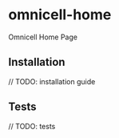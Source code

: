 # omnicell-home

Omnicell Home Page

## Installation
// TODO: installation guide

## Tests
// TODO: tests

